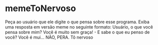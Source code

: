 # memeToNervoso
Peça ao usuário que ele digite o que pensa sobre esse programa. Exiba uma resposta em versão meme no seguinte formato:  Usuário, o que você pensa sobre mim? Você é muito sem graça!  - E sabe o que eu penso de você? Você é mui... NÃO, PERA. Tô nervoso
